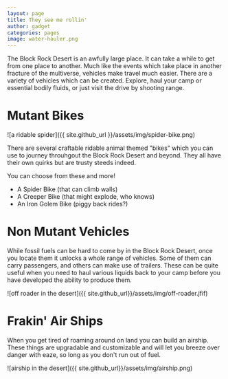 ```yaml
---
layout: page
title: They see me rollin'
author: gadget
categories: pages
image: water-hauler.png
---
```


The Block Rock Desert is an awfully large place. It can take a while to get from one place to another. Much like the events which take place in another fracture of the multiverse, vehicles make travel much easier. There are a variety of vehicles which can be created. Explore, haul your camp or essential bodily fluids, or just visit the drive by shooting range.

# Mutant Bikes

<span class="featured-image">![a ridable spider]({{ site.github_url }}/assets/img/spider-bike.png)</span>

There are several craftable ridable animal themed "bikes" which you can use to journey throuhgout the Block Rock Desert and beyond. They all have their own quirks but are trusty steeds indeed.

You can choose from these and more!

* A Spider Bike (that can climb walls)
* A Creeper Bike (that might explode, who knows)
* An Iron Golem Bike (piggy back rides?)

# Non Mutant Vehicles

While fossil fuels can be hard to come by in the Block Rock Desert, once you locate them it unlocks a whole range of vehicles. Some of them can carry passengers, and others can make use of trailers. These can be quite useful when you need to haul various liquids back to your camp before you have developed the ability to produce them.

<span class="featured-image">![off roader in the desert]({{ site.github_url}}/assets/img/off-roader.jfif)</span>

# Frakin' Air Ships

When you get tired of roaming around on land you can build an airship. These things are upgradable and customizable and will let you breeze over danger with eaze, so long as you don't run out of fuel.

<span class="featured-image">![airship in the desert]({{ site.github_url}}/assets/img/airship.png)</span>

